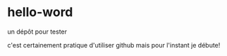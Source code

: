 # hello-word
un dépôt pour tester

c'est certainement pratique d'utiliser github
mais pour l'instant je débute!
